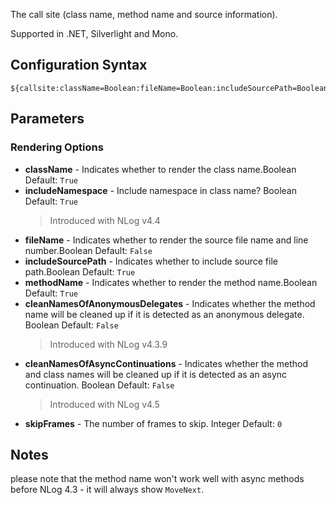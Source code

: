 The call site (class name, method name and source information). 

Supported in .NET, Silverlight and Mono.

## Configuration Syntax
```
${callsite:className=Boolean:fileName=Boolean:includeSourcePath=Boolean:methodName=Boolean}
```

## Parameters
### Rendering Options
* **className** - Indicates whether to render the class name.Boolean Default: `True`
* **includeNamespace** - Include namespace in class name? Boolean Default: `True`
  > Introduced with NLog v4.4
* **fileName** - Indicates whether to render the source file name and line number.Boolean Default: `False`
* **includeSourcePath** - Indicates whether to include source file path.Boolean Default: `True`
* **methodName** - Indicates whether to render the method name.Boolean Default: `True`
* **cleanNamesOfAnonymousDelegates** - Indicates whether the method name will be cleaned up if it is detected as an anonymous delegate. Boolean Default: `False`
  > Introduced with NLog v4.3.9
* **cleanNamesOfAsyncContinuations** - Indicates whether the method and class names will be cleaned up if it is detected as an async continuation. Boolean Default: `False`
  > Introduced with NLog v4.5
* **skipFrames** - The number of frames to skip. Integer Default: `0`

## Notes
please note that the method name won't work well with async methods before NLog 4.3 - it will always show `MoveNext`. 